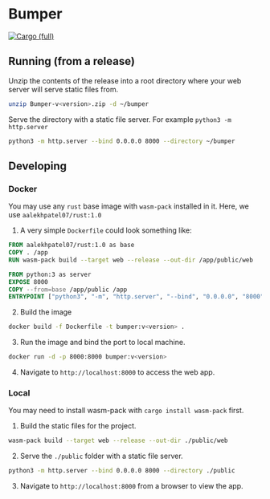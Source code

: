 # Bumper

[![Cargo (full)](https://github.com/aalekhpatel07/bumper/actions/workflows/cargo.yml/badge.svg)](https://github.com/aalekhpatel07/bumper/actions/workflows/cargo.yml)

## Running (from a release)

Unzip the contents of the release into a root directory where your web server will serve static files from.

```sh
unzip Bumper-v<version>.zip -d ~/bumper
```

Serve the directory with a static file server. For example `python3 -m http.server`

```sh
python3 -m http.server --bind 0.0.0.0 8000 --directory ~/bumper
```

## Developing

### Docker

You may use any `rust` base image with `wasm-pack` installed in it. Here, we use `aalekhpatel07/rust:1.0`

1. A very simple `Dockerfile` could look something like:

```Dockerfile
FROM aalekhpatel07/rust:1.0 as base
COPY . /app
RUN wasm-pack build --target web --release --out-dir /app/public/web

FROM python:3 as server
EXPOSE 8000
COPY --from=base /app/public /app
ENTRYPOINT ["python3", "-m", "http.server", "--bind", "0.0.0.0", "8000", "--directory", "/app"]
```

2. Build the image

```sh
docker build -f Dockerfile -t bumper:v<version> .
```

3. Run the image and bind the port to local machine.

```sh
docker run -d -p 8000:8000 bumper:v<version>
```

4. Navigate to `http://localhost:8000` to access the web app.

### Local

You may need to install wasm-pack with `cargo install wasm-pack` first.

1. Build the static files for the project.

```sh
wasm-pack build --target web --release --out-dir ./public/web
```
2. Serve the `./public` folder with a static file server.

```sh
python3 -m http.server --bind 0.0.0.0 8000 --directory ./public
```

3. Navigate to `http://localhost:8000` from a browser to view the app.
